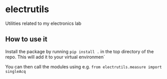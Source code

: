 # electrutils
Utilities related to my electronics lab

## How to use it

Install the package by running `pip install .` in the top directory of the repo. This will add it to your virtual environmen`

You can then call the modules using e.g. `from electrutils.measure import singleAcq`